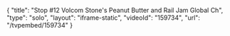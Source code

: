 {
    "title": "Stop #12 Volcom Stone's Peanut Butter and Rail Jam Global Ch",
    "type": "solo",
    "layout": "iframe-static",
    "videoId": "159734",
    "url": "\/tvpembed\/159734"
}